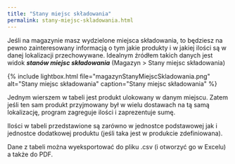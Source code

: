 ```yaml
---
title: "Stany miejsc składowania"
permalink: stany-miejsc-skladowania.html
---
```


Jeśli na magazynie masz wydzielone miejsca składowania, to będziesz na pewno zainteresowany informacją o tym jakie produkty i w jakiej ilości są w danej lokalizacji przechowywane. Idealnym źródłem takich danych jest widok **_stanów miejsc składowania_** (Magazyn > Stany miejsc składowania)


{% include lightbox.html file="magazynStanyMiejscSkladowania.png" alt="Stany miejsc składowania" caption="Stany miejsc składowania" %}

Jednym wierszem w tabeli jest produkt ulokowany w danym miejscu. Zatem jeśli ten sam produkt przyjmowany był w wielu dostawach na tą samą lokalizację, program zagreguje ilości i zaprezentuje sumę.

Ilości w tabeli przedstawione są zarówno w jednostce podstawowej jak i jednostce dodatkowej produktu (jeśli taka jest w produkcie zdefiniowana).

Dane z tabeli można wyeksportować do pliku .csv (i otworzyć go w Excelu) a także do PDF.